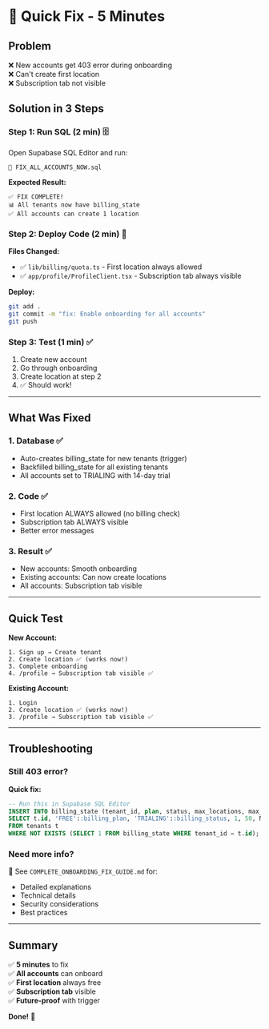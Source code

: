 # 🚀 Quick Fix - 5 Minutes

## Problem
❌ New accounts get 403 error during onboarding  
❌ Can't create first location  
❌ Subscription tab not visible

## Solution in 3 Steps

### Step 1: Run SQL (2 min) 🗄️

Open Supabase SQL Editor and run:
```
📄 FIX_ALL_ACCOUNTS_NOW.sql
```

**Expected Result:**
```
✅ FIX COMPLETE!
📊 All tenants now have billing_state
✅ All accounts can create 1 location
```

### Step 2: Deploy Code (2 min) 🚀

**Files Changed:**
- ✅ `lib/billing/quota.ts` - First location always allowed
- ✅ `app/profile/ProfileClient.tsx` - Subscription tab always visible

**Deploy:**
```bash
git add .
git commit -m "fix: Enable onboarding for all accounts"
git push
```

### Step 3: Test (1 min) ✅

1. Create new account
2. Go through onboarding
3. Create location at step 2
4. ✅ Should work!

---

## What Was Fixed

### 1. Database ✅
- Auto-creates billing_state for new tenants (trigger)
- Backfilled billing_state for all existing tenants
- All accounts set to TRIALING with 14-day trial

### 2. Code ✅
- First location ALWAYS allowed (no billing check)
- Subscription tab ALWAYS visible
- Better error messages

### 3. Result ✅
- New accounts: Smooth onboarding
- Existing accounts: Can now create locations
- All accounts: Subscription tab visible

---

## Quick Test

**New Account:**
```
1. Sign up → Create tenant
2. Create location ✅ (works now!)
3. Complete onboarding
4. /profile → Subscription tab visible ✅
```

**Existing Account:**
```
1. Login
2. Create location ✅ (works now!)
3. /profile → Subscription tab visible ✅
```

---

## Troubleshooting

### Still 403 error?

**Quick fix:**
```sql
-- Run this in Supabase SQL Editor
INSERT INTO billing_state (tenant_id, plan, status, max_locations, max_bookings_per_month, trial_end)
SELECT t.id, 'FREE'::billing_plan, 'TRIALING'::billing_status, 1, 50, NOW() + INTERVAL '14 days'
FROM tenants t
WHERE NOT EXISTS (SELECT 1 FROM billing_state WHERE tenant_id = t.id);
```

### Need more info?

📖 See `COMPLETE_ONBOARDING_FIX_GUIDE.md` for:
- Detailed explanations
- Technical details
- Security considerations
- Best practices

---

## Summary

✅ **5 minutes** to fix  
✅ **All accounts** can onboard  
✅ **First location** always free  
✅ **Subscription tab** visible  
✅ **Future-proof** with trigger

**Done!** 🎉

